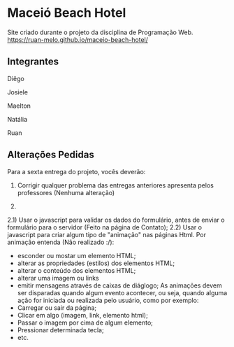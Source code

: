 # Maceió Beach Hotel
Site criado durante o projeto da disciplina de Programação Web. https://ruan-melo.github.io/maceio-beach-hotel/

## Integrantes

Diêgo

Josiele

Maelton

Natália

Ruan

## Alterações Pedidas
Para a sexta entrega do projeto, vocês deverão:

1) Corrigir qualquer problema das entregas anteriores apresenta pelos professores (Nenhuma alteração)

2)
2.1) Usar o javascript para validar os dados do formulário, antes de enviar o formulário para o servidor (Feito na página de Contato);
2.2) Usar o javascript para criar algum tipo de "animação" nas páginas Html. Por animação entenda (Não realizado :/):
- esconder ou mostar um elemento HTML;
- alterar as propriedades (estilos) dos elementos HTML;
- alterar o conteúdo dos elementos HTML;
- alterar uma imagem ou links
- emitir mensagens através de caixas de diáglogo;
As animações devem ser disparadas quando algum evento acontecer, ou seja, quando alguma ação for iniciada ou realizada pelo usuário, como por exemplo:
- Carregar ou sair da página;
- Clicar em algo (imagem, link, elemento html);
- Passar o imagem por cima de algum elemento;
- Pressionar determinada tecla;
- etc.


